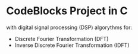 # CodeBlocks Project in C

with digital signal processing (DSP) algorythms for:

- Discrete Fourier Transformation (DFT)
- Inverse Discrete Fourier Transformation (IDFT)
